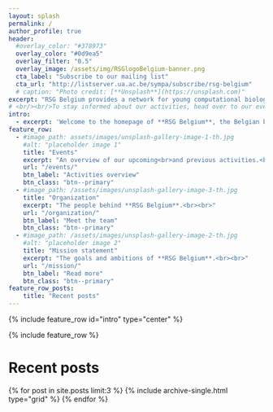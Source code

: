 ```yaml
---
layout: splash
permalink: /
author_profile: true
header:
  #overlay_color: "#378973"
  overlay_color: "#0d9ea5"
  overlay_filter: "0.5"
  overlay_image: /assets/img/RSGlogoBelgium-banner.png
  cta_label: "Subscribe to our mailing list"
  cta_url: "http://listserver.ua.ac.be/sympa/subscribe/rsg-belgium"
  # caption: "Photo credit: [**Unsplash**](https://unsplash.com)"
excerpt: "RSG Belgium provides a network for young computational biology and bioinformatics students and researchers in Belgium."
# <br/><br/>To stay informed about our activities, head over to our events page, social media accounts or mailing list."
intro:
  - excerpt: 'Welcome to the homepage of **RSG Belgium**, the Belgian branch of the <br>**ISCB Student Council Regional Groups**.<br>If you are interested in joining our network or if you just want to keep up to date on the latest RSG Belgium news, please check out our [upcoming activities](/events/), follow our social media accounts (<i class="fa fa-twitter" aria-hidden="true"></i> [Twitter](https://twitter.com/rsgbelgium) & <i class="fa fa-facebook" aria-hidden="true"></i> [Facebook](https://www.facebook.com/RSGBelgium)), join our <i class="fa fa-slack" aria-hidden="true"></i> [Slack channel](mailto:rsg-belgium@iscbsc.org?Subject=RSG%20Slack%20Subscription&Body=I%20would%20like%20to%20join%20the%20RSG%20Belgium%20Slack%20channel%2E) or subscribe to the <i class="fa fa-envelope-o" aria-hidden="true"></i> [mailing list](http://listserver.ua.ac.be/sympa/subscribe/rsg-belgium).<br>We hope to see you at one of our upcoming events!'
feature_row:
  - #image_path: assets/images/unsplash-gallery-image-1-th.jpg
    #alt: "placeholder image 1"
    title: "Events"
    excerpt: "An overview of our upcoming<br>and previous activities.<br>"
    url: "/events/"
    btn_label: "Activities overview"
    btn_class: "btn--primary"
  - #image_path: /assets/images/unsplash-gallery-image-3-th.jpg
    title: "Organization"
    excerpt: "The people behind **RSG Belgium**.<br><br>"
    url: "/organization/"
    btn_label: "Meet the team"
    btn_class: "btn--primary"
  - #image_path: /assets/images/unsplash-gallery-image-2-th.jpg
    #alt: "placeholder image 2"
    title: "Mission statement"
    excerpt: "The goals and ambitions of **RSG Belgium**.<br><br>"
    url: "/mission/"
    btn_label: "Read more"
    btn_class: "btn--primary"
feature_row_posts:
    title: "Recent posts"    
---
```



<!-- #feature_row2:
#  - image_path: /assets/images/unsplash-gallery-image-2-th.jpg
#    alt: "placeholder image 2"
#    title: "Placeholder Image Left Aligned"
#    excerpt: 'This is some sample content that goes here with **Markdown** formatting. Left aligned with `type="left"`'
#    url: "#test-link"
#    btn_label: "Read More"
#    btn_class: "btn--primary"
#feature_row3:
#  - image_path: /assets/images/unsplash-gallery-image-2-th.jpg
#    alt: "placeholder image 2"
#    title: "Placeholder Image Right Aligned"
#    excerpt: 'This is some sample content that goes here with **Markdown** formatting. Right aligned with `type="right"`'
#    url: "#test-link"
#    btn_label: "Read More"
#    btn_class: "btn--primary"
#feature_row4:
#  - image_path: /assets/images/unsplash-gallery-image-2-th.jpg
#    alt: "placeholder image 2"
#    title: "Placeholder Image Center Aligned"
#    excerpt: 'This is some sample content that goes here with **Markdown** formatting. Centered with `type="center"`'
#    url: "#test-link"
#    btn_label: "Read More"
#    btn_class: "btn--primary" -->

<!-- {% include figure image_path="/assets/img/RSGlogoBelgium.png" alt="this is a placeholder image" caption="This is a figure caption." %} -->


{% include feature_row id="intro" type="center" %}


{% include feature_row %}


# Recent posts

<div class="grid__wrapper">
  {% for post in site.posts limit:3 %}
    {% include archive-single.html type="grid" %}
  {% endfor %}
</div>










<!-- {% include feature_row_posts %} -->

<!-- <div class="grid__wrapper">
  {% for post in site.portfolio %}
    {% include archive-single.html type="grid" %}
  {% endfor %}
</div>




{% for f in site.posts limit:3 %}

{% if f.url contains "://" %}
  {% capture f_url %}{{ f.url }}{% endcapture %}
{% else %}
  {% capture f_url %}{{ f.url | absolute_url }}{% endcapture %}
{% endif %}

<div class="feature__item{% if include.type %}--{{ include.type }}{% endif %}">
  <div class="archive__item">
    {% if f.image_path %}
      <div class="archive__item-teaser">
        <img src=
          {% if f.image_path contains "://" %}
            "{{ f.image_path }}"
          {% else %}
            "{{ f.image_path | absolute_url }}"
          {% endif %}
        alt="{% if f.alt %}{{ f.alt }}{% endif %}">
      </div>
    {% endif %}

    <div class="archive__item-body">
      {% if f.title %}
        <h2 class="archive__item-title">{{ f.title }}</h2>
      {% endif %}

      {% if f.excerpt %}
        <div class="archive__item-excerpt">
          {{ f.excerpt | markdownify }}
        </div>
      {% endif %}

      {% if f.url %}
        <p><a href="{{ f_url }}" class="btn {{ f.btn_class }}">{{ f.btn_label | default: site.data.ui-text[site.locale].more_label | default: "Learn More" }}</a></p>
      {% endif %}
    </div>
  </div>
</div>

{% endfor %} -->












<!-- {% capture written_year %}'None'{% endcapture %}
{% for post in site.posts %}
  {% capture year %}{{ post.date | date: '%Y' }}{% endcapture %}
  {% if year != written_year %}
    {% capture written_year %}{{ year }}{% endcapture %}
  {% endif %}
  {% include archive-single.html %}
{% endfor %} -->










<!-- {% include feature_row id="feature_row2" type="left" %}

{% include feature_row id="feature_row3" type="right" %}

{% include feature_row id="feature_row4" type="center" %} -->
